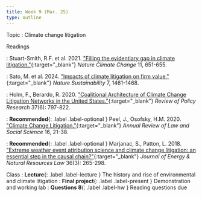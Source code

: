 ```yaml
---
title: Week 9 (Mar. 25)
type: outline
---
```


Topic
: Climate change litigation

Readings

: Stuart-Smith, R.F. et al. 2021. ["Filling the evidentiary gap in climate litigation."](https://doi.org/10.1038/s41558-021-01086-7){:target="_blank"} _Nature Climate Change_ 11, 651-655.

: Sato, M. et al. 2024. ["Impacts of climate litigation on firm value."](https://doi.org/10.1038/s41893-024-01455-y){:target="_blank"} _Nature Sustainability_ 7, 1461-1468.

: Holm, F., Berardo, R. 2020. ["Coalitional Architecture of Climate Change Litigation Networks in the United States."](https://doi.org/10.1111/ropr.12402){:target="_blank"} _Review of Policy Research_ 37(6): 797-822.

: **Recommended**{: .label .label-optional } Peel, J., Osofsky, H.M. 2020. ["Climate Change Litigation."](https://doi.org/10.1146/annurev-lawsocsci-022420-122936){:target="_blank"} _Annual Review of Law and Social Science_ 16, 21-38.

: **Recommended**{: .label .label-optional } Marjanac, S., Patton, L. 2018. ["Extreme weather event attribution science and climate change litigation: an essential step in the causal chain?"](https://doi.org/10.1080/02646811.2018.1451020){:target="_blank"} _Journal of Energy & Natural Resources Law_ 36(3): 265-298.

Class
: **Lecture**{: .label .label-lecture } The history and rise of environmental and climate litigation
: **Final project**{: .label .label-present } Demonstration and working lab
: **Questions 8**{: .label .label-hw } Reading questions due
